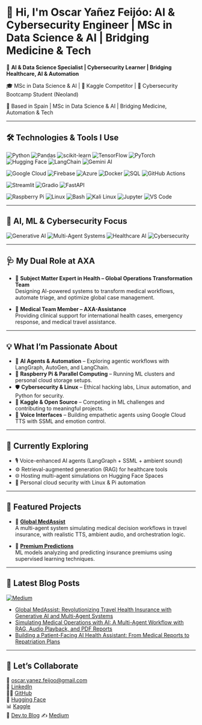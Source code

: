 # 👋 Hi, I'm Oscar Yañez Feijóo: AI & Cybersecurity Engineer | MSc in Data Science & AI | Bridging Medicine & Tech

🚀 **AI & Data Science Specialist | Cybersecurity Learner | Bridging Healthcare, AI & Automation**

🎓 MSc in Data Science & AI | 🏅 Kaggle Competitor | 🔐 Cybersecurity Bootcamp Student (Neoland)

📍 Based in Spain | MSc in Data Science & AI | Bridging Medicine, Automation & Tech

---

## 🛠️ Technologies & Tools I Use  

![Python](https://img.shields.io/badge/Python-3776AB?style=for-the-badge&logo=python&logoColor=white) 
![Pandas](https://img.shields.io/badge/Pandas-150458?style=for-the-badge&logo=pandas&logoColor=white) 
![scikit-learn](https://img.shields.io/badge/scikit--learn-F7931E?style=for-the-badge&logo=scikitlearn&logoColor=white) 
![TensorFlow](https://img.shields.io/badge/TensorFlow-FF6F00?style=for-the-badge&logo=tensorflow&logoColor=white) 
![PyTorch](https://img.shields.io/badge/PyTorch-EE4C2C?style=for-the-badge&logo=pytorch&logoColor=white) 
![Hugging Face](https://img.shields.io/badge/HuggingFace-FFD21E?style=for-the-badge&logo=huggingface&logoColor=black) 
![LangChain](https://img.shields.io/badge/LangChain-000000?style=for-the-badge&logo=chainlink&logoColor=white) 
![Gemini AI](https://img.shields.io/badge/Gemini%20AI-4285F4?style=for-the-badge&logo=google&logoColor=white)  

![Google Cloud](https://img.shields.io/badge/Google%20Cloud-4285F4?style=for-the-badge&logo=google-cloud&logoColor=white) 
![Firebase](https://img.shields.io/badge/Firebase-FFCA28?style=for-the-badge&logo=firebase&logoColor=black) 
![Azure](https://img.shields.io/badge/Azure-0078D4?style=for-the-badge&logo=microsoftazure&logoColor=white) 
![Docker](https://img.shields.io/badge/Docker-2496ED?style=for-the-badge&logo=docker&logoColor=white) 
![SQL](https://img.shields.io/badge/SQL-4479A1?style=for-the-badge&logo=postgresql&logoColor=white) 
![GitHub Actions](https://img.shields.io/badge/GitHub%20Actions-2088FF?style=for-the-badge&logo=github-actions&logoColor=white)  

![Streamlit](https://img.shields.io/badge/Streamlit-FF4B4B?style=for-the-badge&logo=streamlit&logoColor=white) 
![Gradio](https://img.shields.io/badge/Gradio-FF6F61?style=for-the-badge&logo=python&logoColor=white) 
![FastAPI](https://img.shields.io/badge/FastAPI-009688?style=for-the-badge&logo=fastapi&logoColor=white)  

![Raspberry Pi](https://img.shields.io/badge/Raspberry%20Pi-A22846?style=for-the-badge&logo=raspberrypi&logoColor=white) 
![Linux](https://img.shields.io/badge/Linux-FCC624?style=for-the-badge&logo=linux&logoColor=black) 
![Bash](https://img.shields.io/badge/Bash-121011?style=for-the-badge&logo=gnu-bash&logoColor=white) 
![Kali Linux](https://img.shields.io/badge/Kali%20Linux-557C94?style=for-the-badge&logo=kalilinux&logoColor=white) 
![Jupyter](https://img.shields.io/badge/Jupyter-F37626?style=for-the-badge&logo=jupyter&logoColor=white) 
![VS Code](https://img.shields.io/badge/VS%20Code-007ACC?style=for-the-badge&logo=visualstudiocode&logoColor=white)  

---

## 🧠 AI, ML & Cybersecurity Focus  

![Generative AI](https://img.shields.io/badge/Generative%20AI-FF6F61?style=for-the-badge&logo=openai&logoColor=white) 
![Multi-Agent Systems](https://img.shields.io/badge/Multi--Agent%20AI-8A2BE2?style=for-the-badge&logo=robotframework&logoColor=white) 
![Healthcare AI](https://img.shields.io/badge/Healthcare%20AI-008080?style=for-the-badge&logo=medrxiv&logoColor=white) 
![Cybersecurity](https://img.shields.io/badge/Cybersecurity-2E8B57?style=for-the-badge&logo=protonvpn&logoColor=white)  

---

## 🩺 My Dual Role at AXA
- 🧠 **Subject Matter Expert in Health – Global Operations Transformation Team**  
  Designing AI-powered systems to transform medical workflows, automate triage, and optimize global case management.

- 🏥 **Medical Team Member – AXA-Assistance**  
  Providing clinical support for international health cases, emergency response, and medical travel assistance.

---

## 💡 What I’m Passionate About
- 🤖 **AI Agents & Automation** – Exploring agentic workflows with LangGraph, AutoGen, and LangChain.  
- 💾 **Raspberry Pi & Parallel Computing** – Running ML clusters and personal cloud storage setups.  
- 🛡️ **Cybersecurity & Linux** – Ethical hacking labs, Linux automation, and Python for security.  
- 🧠 **Kaggle & Open Source** – Competing in ML challenges and contributing to meaningful projects.  
- 🎯 **Voice Interfaces** – Building empathetic agents using Google Cloud TTS with SSML and emotion control.

---

## 🌱 Currently Exploring
- 🎙️ Voice-enhanced AI agents (LangGraph + SSML + ambient sound)  
- ⚙️ Retrieval-augmented generation (RAG) for healthcare tools  
- 🌐 Hosting multi-agent simulations on Hugging Face Spaces  
- 🔐 Personal cloud security with Linux & Pi automation

---

## 📌 Featured Projects
- 🔗 [**Global MedAssist**](https://github.com/OYanez85/Global-MedAssist-Multi-Agent-System-for-Travel-Health-Insurance-Operations)  
  A multi-agent system simulating medical decision workflows in travel insurance, with realistic TTS, ambient audio, and orchestration logic.

- 🔗 [**Premium Predictions**](https://github.com/OYanez85/Premium-Predictions-Cracking-the-Insurance-Puzzle)  
  ML models analyzing and predicting insurance premiums using supervised learning techniques.

---

## 📝 Latest Blog Posts  
[![Medium](https://img.shields.io/badge/Medium-12100E?style=for-the-badge&logo=medium&logoColor=white)](https://medium.com/@oscar.yanez.feijoo)

- [Global MedAssist: Revolutionizing Travel Health Insurance with Generative AI and Multi-Agent Systems](https://medium.com/@oscar.yanez.feijoo/global-medassist-revolutionizing-travel-health-insurance-with-generative-ai-and-multi-agent-b6d7687d4d5a)  
- [Simulating Medical Operations with AI: A Multi-Agent Workflow with RAG, Audio Playback, and PDF Reports](https://medium.com/@oscar.yanez.feijoo/simulating-medical-operations-with-ai-a-multi-agent-workflow-with-rag-audio-playback-and-pdf-27e02da8e2be)  
- [Building a Patient-Facing AI Health Assistant: From Medical Reports to Repatriation Plans](https://medium.com/@oscar.yanez.feijoo/building-a-patient-facing-ai-health-assistant-from-medical-reports-to-repatriation-plans-f7b18c286278)  

---

## 🤝 Let’s Collaborate
📩 oscar.yanez.feijoo@gmail.com  
💼 [LinkedIn](www.linkedin.com/in/oscar-yanez-feijoo-28474688)  
👨‍💻 [GitHub](https://github.com/OYanez85)  
🤖 [Hugging Face](https://huggingface.co/OscarYanez85)  
📊 [Kaggle](https://www.kaggle.com/oscaryezfeijo)  
🧠 [Dev.to Blog](https://dev.to/oyanez85)
✍️ [Medium](https://medium.com/@oscar.yanez.feijoo) 

